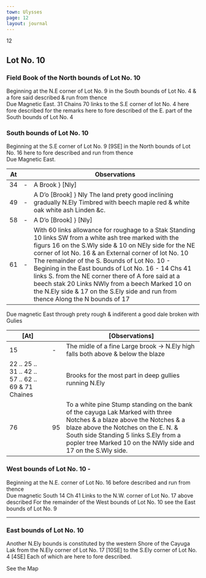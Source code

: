 ```yaml
---
town: Ulysses
page: 12
layout: journal
---
```


12

## Lot No. 10

### Field Book of the North bounds of Lot No. 10

Beginning at the N.E corner of Lot No. 9 in the South bounds of Lot No. 4 & a fore said described & run from thence \
Due Magnetic East. 31 Chains 70 links to the S.E corner of lot No. 4 here fore described for the remarks here to fore described of the E. part of the South bounds of Lot No. 4

### South bounds of Lot No. 10

Beginning at the S.E corner of Lot No. 9 [9SE] in the North bounds of Lot No. 16 here to fore described and run from thence \
Due Magnetic East.

| At |    | Observations |
| -- | -- | ------------ |
| 34 | - | A Brook } [Nly]
| 49 | - | A D’o [Brook] } Nly The land prety good inclining gradually N.Ely Timbred with beech maple red & white oak white ash Linden &c.
| 58 | - | A D’o [Brook] } [Nly]
| 61 | - | With 60 links allowance for roughage to a Stak Standing 10 links SW from a white ash tree marked with the figurs 16 on the S.Wly side & 10 on NEly side for the NE corner of lot No. 16 & an External corner of lot No. 10 The remainder of the S. Bounds of Lot No. 10 - Begining in the East bounds of Lot No. 16 - 14 Chs 41 links S. from the NE corner there of A fore said at a beech stak 20 Links NWly from a beech Marked 10 on the N.Ely side & 17 on the S.Ely side and run from thence Along the N bounds of 17

Due magnetic East through prety rough & indiferent a good dale broken with Gulies

| [At] |    | [Observations] |
| ---- | -- | -------------- |
| 15 | - | The midle of a fine Large brook ->  N.Ely high falls both above & below the blaze
| 22 .. 25 .. 31 .. 42 .. 57 .. 62 .. 69 & 71 Chaines | | Brooks for the most part in deep gullies running N.Ely
| 76 | 95 | To a white pine Stump standing on the bank of the cayuga Lak Marked with three Notches & a blaze above the Notches & a blaze above the Notches on the E. N. & South side Standing 5 links S.Ely from a popler tree Marked 10 on the NWly side and 17 on the S.Wly side.

### West bounds of Lot No. 10 -

Beginning at the N.E. corner of Lot No. 16 before described  and run from thence \
Due magnetic South 14 Ch 41 Links to the N.W. corner of Lot No. 17 above described For the remainder of the West bounds of Lot No. 10 see the East bounds of Lot No. 9

---

### East bounds of Lot No. 10

Another N.Ely bounds is constituted by the western Shore of the Cayuga Lak from the N.Ely corner of Lot No. 17 [10SE] to the S.Ely corner of Lot No. 4 [4SE] Each of which are here to fore described.

See the Map